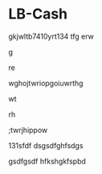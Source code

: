 # LB-Cash
gkjwltb7410yrt134
tfg
erw

g

re

wghojtwriopgoiuwrthg

wt

rh

;twrjhippow

131sfdf
dsgsdfghfsdgs

gsdfgsdf
hfkshgkfspbd
